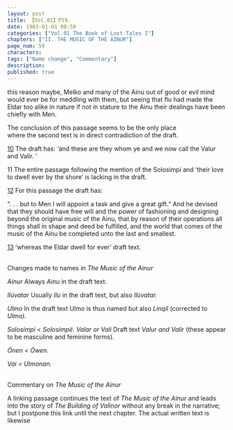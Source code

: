 ```yaml
---
layout: post
title: 【Vol.01】P59.
date: 1983-01-01 00:59
categories: ["Vol.01 The Book of Lost Tales I"]
chapters: ["II. THE MUSIC OF THE AINUR"]
page_num: 59
characters: 
tags: ["Name change", "Commentary"]
description: 
published: true
---
```


<p style="text-indent: 0;">
this reason maybe, Melko and many of the Ainu out of good or evil mind would ever be for meddling with them, but seeing that flu had made the Eldar too alike in nature if not in stature to the Ainu their dealings have been chiefly with Men.
</p>

The conclusion of this passage seems to be the only place<BR>where the second text is in direct contradiction of the draft.

[10]({{site.baseurl}}/vol01-p55) The draft has: ‘and these are they whom ye and we now call the Valur and Valir. ’

11 The entire passage following the mention of the Solosimpi and ‘their love to dwell ever by the shore’ is lacking in the draft.

[12]({{site.baseurl}}/vol01-p57) For this passage the draft has:

“. . . but to Men I will appoint a task and give a great gift.” And he devised that they should have free will and the power of fashioning and designing beyond the original music of the Ainu, that by reason of their operations all things shall in shape and deed be fulfilled, and the world that comes of the music of the Ainu be completed unto the last and smallest.

[13]({{site.baseurl}}/vol01-p57)  ‘whereas the Eldar dwell for ever’ draft text.

<BR>
Changes made to names in <I>The Music of the Ainur</I>

<I>Ainur   </I>Always <I>Ainu </I>in the draft text.

<I>Ilúvatar </I>Usually <I>Ilu </I>in the draft text, but also <I>Ilúvatar.</I>

<I>Ulmo </I>In the draft text Ulmo is thus named but also <I>Linqil</I> (corrected to <I>Ulmo).

Solosimpi < Solosimpë. Valar or Vali </I>Draft text <I>Valur and Valir </I>(these appear to be masculine and feminine forms).

<I>Ónen   < Ówen.</I>

<I>Vai    < Ulmonan.</I>

<BR>
Commentary on <I>The Music of the Ainur</I>

A linking passage continues the text of <I>The Music of the Ainur </I>and leads into the story of <I>The Building of Valinor </I>without any break in the narrative; but I postpone this link until the next chapter. The actual written text is likewise

